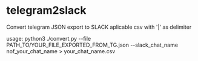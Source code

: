# telegram2slack
Convert telegram JSON export to SLACK aplicable csv with '|' as delimiter

usage: python3 ./convert.py --file PATH_TO/YOUR_FILE_EXPORTED_FROM_TG.json --slack_chat_name nof_your_chat_name > your_chat_name.csv

